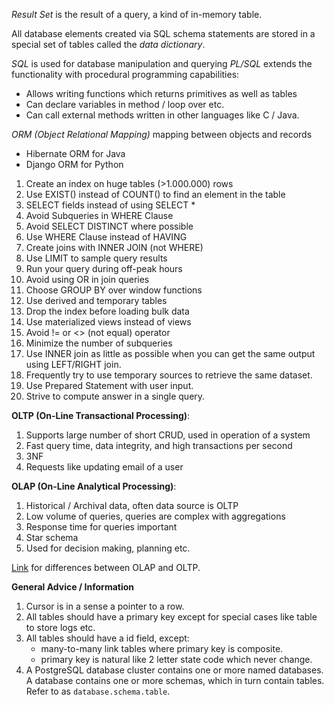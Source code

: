 *Result Set* is the result of a query, a kind of in-memory table.

All database elements created via SQL schema statements are stored in a special set of tables called the *data dictionary*.

*SQL* is used for database manipulation and querying
*PL/SQL* extends the functionality with procedural programming capabilities:
* Allows writing functions which returns primitives as well as tables
* Can declare variables in method / loop over etc.
* Can call external methods written in other languages like C / Java.

*ORM (Object Relational Mapping)* mapping between objects and records
* Hibernate ORM for Java
* Django ORM for Python

1. Create an index on huge tables (>1.000.000) rows
2. Use EXIST() instead of COUNT() to find an element in the table
3. SELECT fields instead of using SELECT *
4. Avoid Subqueries in WHERE Clause
5. Avoid SELECT DISTINCT where possible
6. Use WHERE Clause instead of HAVING
7. Create joins with INNER JOIN (not WHERE)
8. Use LIMIT to sample query results
11. Run your query during off-peak hours
12. Avoid using OR in join queries
14. Choose GROUP BY over window functions
15. Use derived and temporary tables
16. Drop the index before loading bulk data
16. Use materialized views instead of views
17. Avoid != or <> (not equal) operator
18. Minimize the number of subqueries
19. Use INNER join as little as possible when you can get the same output using LEFT/RIGHT join.
20. Frequently try to use temporary sources to retrieve the same dataset.
21. Use Prepared Statement with user input.
22. Strive to compute answer in a single query.


**OLTP (On-Line Transactional Processing)**:
1. Supports large number of short CRUD, used in operation of a system
2. Fast query time, data integrity, and high transactions per second
3. 3NF
4. Requests like updating email of a user

**OLAP (On-Line Analytical Processing)**:
1. Historical / Archival data, often data source is OLTP
2. Low volume of queries, queries are complex with aggregations
3. Response time for queries important
4. Star schema
5. Used for decision making, planning etc.

[Link](https://www.datawarehouse4u.info/OLTP-vs-OLAP.html) for differences between OLAP and OLTP.

**General Advice / Information**
 
1. Cursor is in a sense a pointer to a row.
2. All tables should have a primary key except for special cases like table to store logs etc.
3. All tables should have a id field, except:
    * many-to-many link tables where primary key is composite.
    * primary key is natural like 2 letter state code which never change.
4. A PostgreSQL database cluster contains one or more named databases. A database contains one or more schemas, which in turn contain tables. Refer to as `database.schema.table`.
